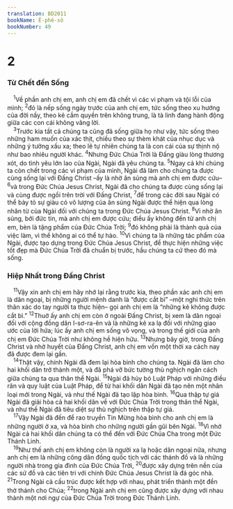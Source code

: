```yaml
---
translation: BD2011
bookName: Ê-phê-sô 
bookNumber: 49
---
```


<div class="title"><h1>2</h1><h3>Từ Chết đến Sống</h3></div>
<span class="verse eph_2_1"> <sup>1</sup>Về phần anh chị em, anh chị em đã chết vì các vi phạm và tội lỗi của mình; </span>
<span class="verse eph_2_2"><sup>2</sup>đó là nếp sống ngày trước của anh chị em, tức sống theo xu hướng của đời nầy, theo kẻ cầm quyền trên không trung, là tà linh đang hành động giữa các con cái không vâng lời.<br/></span>
<span class="verse eph_2_3"> <sup>3</sup>Trước kia tất cả chúng ta cũng đã sống giữa họ như vậy, tức sống theo những ham muốn của xác thịt, chiều theo sự thèm khát của nhục dục và những ý tưởng xấu xa; theo lẽ tự nhiên chúng ta là con cái của sự thịnh nộ như bao nhiêu người khác. </span>
<span class="verse eph_2_4"><sup>4</sup>Nhưng Ðức Chúa Trời là Ðấng giàu lòng thương xót, do tình yêu lớn lao của Ngài, Ngài đã yêu chúng ta. </span>
<span class="verse eph_2_5"><sup>5</sup>Ngay cả khi chúng ta còn chết trong các vi phạm của mình, Ngài đã làm cho chúng ta được cùng sống lại với Ðấng Christ –ấy là nhờ ân sủng mà anh chị em được cứu– </span>
<span class="verse eph_2_6"><sup>6</sup>và trong Ðức Chúa Jesus Christ, Ngài đã cho chúng ta được cùng sống lại và cùng được ngồi trên trời với Ðấng Christ, </span>
<span class="verse eph_2_7"><sup>7</sup>để trong các đời sau Ngài có thể bày tỏ sự giàu có vô lượng của ân sủng Ngài được thể hiện qua lòng nhân từ của Ngài đối với chúng ta trong Ðức Chúa Jesus Christ. </span>
<span class="verse eph_2_8"><sup>8</sup>Vì nhờ ân sủng, bởi đức tin, mà anh chị em được cứu; điều ấy không đến từ anh chị em, bèn là tặng phẩm của Ðức Chúa Trời; </span>
<span class="verse eph_2_9"><sup>9</sup>đó không phải là thành quả của việc làm, vì thế không ai có thể tự hào. </span>
<span class="verse eph_2_10"><sup>10</sup>Vì chúng ta là những tác phẩm của Ngài, được tạo dựng trong Ðức Chúa Jesus Christ, để thực hiện những việc tốt đẹp mà Ðức Chúa Trời đã chuẩn bị trước, hầu chúng ta cứ theo đó mà sống.<br/></span>
<div class="title"><h3>Hiệp Nhất trong Ðấng Christ</h3></div>
<span class="verse eph_2_11"> <sup>11</sup>Vậy xin anh chị em hãy nhớ lại rằng trước kia, theo phần xác anh chị em là dân ngoại, bị những người mệnh danh là “được cắt bì” –một nghi thức trên thân xác do tay người ta thực hiện– gọi anh chị em là “những kẻ không được cắt bì.” </span>
<span class="verse eph_2_12"><sup>12</sup>Thuở ấy anh chị em còn ở ngoài Ðấng Christ, bị xem là dân ngoại đối với cộng đồng dân I-sơ-ra-ên và là những kẻ xa lạ đối với những giao ước của lời hứa; lúc ấy anh chị em sống vô vọng, và trong thế giới của anh chị em Ðức Chúa Trời như không hề hiện hữu. </span>
<span class="verse eph_2_13"><sup>13</sup>Nhưng bây giờ, trong Ðấng Christ và nhờ huyết của Ðấng Christ, anh chị em vốn một thời xa cách nay đã được đem lại gần.<br/></span>
<span class="verse eph_2_14"> <sup>14</sup>Thật vậy, chính Ngài đã đem lại hòa bình cho chúng ta. Ngài đã làm cho hai khối dân trở thành một, và đã phá vỡ bức tường thù nghịch ngăn cách giữa chúng ta qua thân thể Ngài. </span>
<span class="verse eph_2_15"><sup>15</sup>Ngài đã hủy bỏ Luật Pháp với những điều răn và quy luật của Luật Pháp, để từ hai khối dân Ngài đã tạo nên một nhân loại mới trong Ngài, và như thế Ngài đã tạo lập hòa bình. </span>
<span class="verse eph_2_16"><sup>16</sup>Qua thập tự giá Ngài đã giải hòa cả hai khối dân về với Ðức Chúa Trời trong thân thể Ngài, và như thế Ngài đã tiêu diệt sự thù nghịch trên thập tự giá.<br/></span>
<span class="verse eph_2_17"> <sup>17</sup>Vậy Ngài đã đến để rao truyền Tin Mừng hòa bình cho anh chị em là những người ở xa, và hòa bình cho những người gần gũi bên Ngài. </span>
<span class="verse eph_2_18"><sup>18</sup>Vì nhờ Ngài cả hai khối dân chúng ta có thể đến với Ðức Chúa Cha trong một Ðức Thánh Linh.<br/></span>
<span class="verse eph_2_19"> <sup>19</sup>Như thế anh chị em không còn là người xa lạ hoặc dân ngoại nữa, nhưng anh chị em là những công dân đồng quốc tịch với các thánh đồ và là những người nhà trong gia đình của Ðức Chúa Trời, </span>
<span class="verse eph_2_20"><sup>20</sup>được xây dựng trên nền của các sứ đồ và các tiên tri với chính Ðức Chúa Jesus Christ là đá góc nhà. </span>
<span class="verse eph_2_21"><sup>21</sup>Trong Ngài cả cấu trúc được kết hợp với nhau, phát triển thành một đền thờ thánh cho Chúa; </span>
<span class="verse eph_2_22"><sup>22</sup>trong Ngài anh chị em cũng được xây dựng với nhau thành một nơi ngự của Ðức Chúa Trời trong Ðức Thánh Linh.<br/></span>
